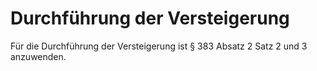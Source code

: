 # Durchführung der Versteigerung

Für die Durchführung der Versteigerung ist § 383 Absatz 2 Satz 2 und 3 anzuwenden. 

